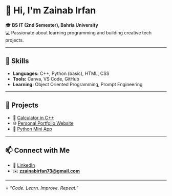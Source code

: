 # 👋 Hi, I'm Zainab Irfan  

🎓 **BS IT (2nd Semester), Bahria University**  
💻 Passionate about learning programming and building creative tech projects.  

---

## 🧰 Skills
- **Languages:** C++, Python (basic), HTML, CSS  
- **Tools:** Canva, VS Code, GitHub  
- **Learning:** Object Oriented Programming, Prompt Engineering  

---

## 🚀 Projects
- 🧮 [Calculator in C++](#https://github.com/zainab-irfan/calculator-cpp-/tree/main)  
- 🌐 [Personal Portfolio Website](#)  
- 🧠 [Python Mini App](#)  

---

## 📫 Connect with Me
- 💼 [LinkedIn](https://www.linkedin.com/in/zainab-irfan73)  
- ✉️ **zzainabirfan73@gmail.com**  

---

⭐ *“Code. Learn. Improve. Repeat.”*


